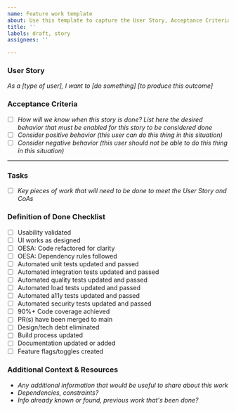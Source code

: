 ```yaml
---
name: Feature work template
about: Use this template to capture the User Story, Acceptance Criteria, Tasks, and Definition of Done associated with feature work
title: ''
labels: draft, story
assignees: ''

---
```


### User Story
_As a [type of user], I want to [do something] [to produce this outcome]_

### Acceptance Criteria
- [ ] _How will we know when this story is done?  List here the desired behavior that must be enabled for this story to be considered done_
- [ ] _Consider positive behavior (this user can do this thing in this situation)_
- [ ] _Consider negative behavior (this user should not be able to do this thing in this situation)_

-----------------------------------------

### Tasks
- [ ] _Key pieces of work that will need to be done to meet the User Story and CoAs_

### Definition of Done Checklist
- [ ] Usability validated
- [ ] UI works as designed
- [ ] OESA: Code refactored for clarity
- [ ] OESA: Dependency rules followed
- [ ] Automated unit tests updated and passed
- [ ] Automated integration tests updated and passed
- [ ] Automated quality tests updated and passed
- [ ] Automated load tests updated and passed
- [ ] Automated a11y tests updated and passed
- [ ] Automated security tests updated and passed
- [ ] 90%+ Code coverage achieved
- [ ] PR(s) have been merged to main
- [ ] Design/tech debt eliminated
- [ ] Build process updated
- [ ] Documentation updated or added
- [ ] Feature flags/toggles created

### Additional Context & Resources
* _Any additional information that would be useful to share about this work_
* _Dependencies, constraints?_
* _Info already known or found, previous work that's been done?_
